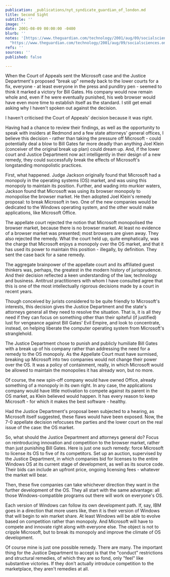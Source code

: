 ```yaml
---
publication: _publications/nyt_syndicate_guardian_of_london.md
title: Second Sight
subtitle: ''
image: ''
date: 2001-08-09 00:00:00 -0400
blurb: ''
notes: '[https://www.theguardian.com/technology/2001/aug/09/socialsciences.onlinesupplement](https://www.theguardian.com/technology/2001/aug/09/socialsciences.onlinesupplement
  "https://www.theguardian.com/technology/2001/aug/09/socialsciences.onlinesupplement")'
refs: ''
sources: ''
published: false

---
```

When the Court of Appeals sent the Microsoft case and the Justice Department's proposed "break up" remedy back to the lower courts for a fix, everyone - at least everyone in the press and punditry pen - seemed to think it marked a victory for Bill Gates. His company would now remain whole and, even if he were eventually punished, his web browser would have even more time to establish itself as the standard. I still get email asking why I haven't spoken out against the decision.

I haven't criticised the Court of Appeals' decision because it was right.

Having had a chance to review their findings, as well as the opportunity to speak with insiders at Redmond and a few state attorneys' general offices, I believe this decision - rather than taking the pressure off Microsoft - could potentially deal a blow to Bill Gates far more deadly than anything Joel Klein (conceiver of the original break up plan) could dream up. And, if the lower court and Justice Department now act intelligently in their design of a new remedy, they could successfully break the effects of Microsoft's longstanding monopolistic practices.

First, what happened. Judge Jackson originally found that Microsoft had a monopoly in the operating systems (OS) market, and was using this monopoly to maintain its position. Further, and wading into murkier waters, Jackson found that Microsoft was using its browser monopoly to monopolise the browser market. He then adopted Joel Klein's remedy proposal: to break Microsoft in two. One of the new companies would be dedicated to the Windows operating system, and the other would make applications, like Microsoft Office.

The appellate court rejected the notion that Microsoft monopolised the browser market, because there is no browser market. At least no evidence of a browser market was presented; most browsers are given away. They also rejected the remedy. What the court held up, quite emphatically, was the charge that Microsoft enjoys a monopoly over the OS market, and that it has used its power to maintain this position - illegally, by definition. They sent the case back for a sane remedy.

The aggregate brainpower of the appellate court and its affiliated guest thinkers was, perhaps, the greatest in the modern history of jurisprudence. And their decision reflected a keen understanding of the law, technology and business. Antitrust practitioners with whom I have consulted agree that this is one of the most intellectually rigorous decisions made by a court in recent years.

Though conceived by jurists considered to be quite friendly to Microsoft's interests, this decision gives the Justice Department and the state's attorneys general all they need to resolve the situation. That is, it is all they need if they can focus on something other than their spiteful (if justified) lust for vengeance against Bill Gates' Evil Empire, and look to concentrate, instead, on helping liberate the computer operating system from Microsoft's stranglehold.

The Justice Department chose to punish and publicly humiliate Bill Gates with a break up of his company rather than addressing the need for a remedy to the OS monopoly. As the Appellate Court must have surmised, breaking up Microsoft into two companies would not change their power over the OS. It was a policy of containment, really, in which Microsoft would be allowed to maintain the monopolies it has already won, but no more.

Of course, the new spin-off company would have owned Office, already something of a monopoly in its own right. In any case, the applications company would have little motivation to compete against its parent in the OS market, as Klein believed would happen. It has every reason to keep Microsoft - for which it makes the best software - healthy.

Had the Justice Department's proposal been subjected to a hearing, as Microsoft itself suggested, these flaws would have been exposed. Now, the 7-0 appellate decision refocuses the parties and the lower court on the real issue of the case: the OS market.

So, what should the Justice Department and attorneys general do? Focus on reintroducing innovation and competition to the browser market, rather than just punishing Bill Gates. Here is just one such remedy: force Microsoft to license its OS to five of its competitors. Set up an auction, supervised by the Justice Department, in which companies bid for licenses to the entire Windows OS at its current stage of development, as well as its source code. Their bids can include an upfront price, ongoing licensing fees - whatever the market will bear.

Then, these five companies can take whichever direction they want in the further development of the OS. They all start with the same advantage: all those Windows-compatible programs out there will work on everyone's OS.

Each version of Windows can follow its own development path. If, say, IBM goes in a direction that more users like, then it is their version of Windows that will begin to win market share. At least Windows will be able to evolve based on competition rather than monopoly. And Microsoft will have to compete and innovate right along with everyone else. The object is not to cripple Microsoft, but to break its monopoly and improve the climate of OS development.

Of course mine is just one possible remedy. There are many. The important thing for the Justice Department to accept is that the "conduct" restrictions and structural remedies, of which they are so fond, only "feel" like substantive victories. If they don't actually introduce competition to the marketplace, they aren't remedies at all.